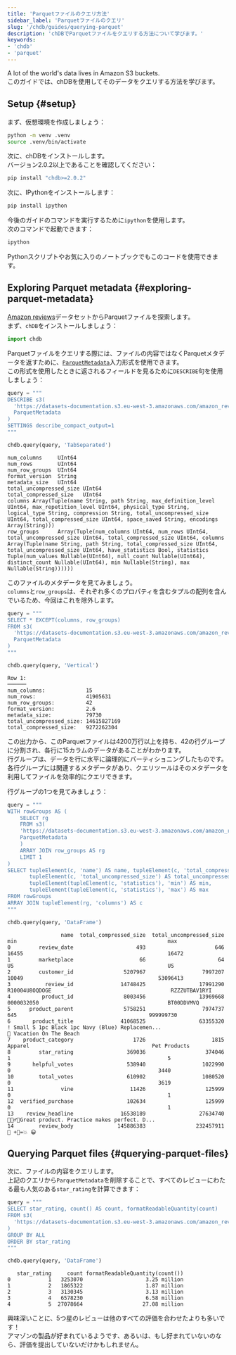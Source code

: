 ```yaml
---
title: 'Parquetファイルのクエリ方法'
sidebar_label: 'Parquetファイルのクエリ'
slug: '/chdb/guides/querying-parquet'
description: 'chDBでParquetファイルをクエリする方法について学びます。'
keywords:
- 'chdb'
- 'parquet'
---
```




A lot of the world's data lives in Amazon S3 buckets.  
このガイドでは、chDBを使用してそのデータをクエリする方法を学びます。

## Setup {#setup}

まず、仮想環境を作成しましょう：

```bash
python -m venv .venv
source .venv/bin/activate
```

次に、chDBをインストールします。  
バージョン2.0.2以上であることを確認してください：

```bash
pip install "chdb>=2.0.2"
```

次に、IPythonをインストールします：

```bash
pip install ipython
```

今後のガイドのコマンドを実行するために`ipython`を使用します。  
次のコマンドで起動できます：

```bash
ipython
```

Pythonスクリプトやお気に入りのノートブックでもこのコードを使用できます。

## Exploring Parquet metadata {#exploring-parquet-metadata}

[Amazon reviews](/getting-started/example-datasets/amazon-reviews)データセットからParquetファイルを探索します。  
まず、`chDB`をインストールしましょう：

```python
import chdb
```

Parquetファイルをクエリする際には、ファイルの内容ではなくParquetメタデータを返すために、[`ParquetMetadata`](/interfaces/formats/ParquetMetadata)入力形式を使用できます。  
この形式を使用したときに返されるフィールドを見るために`DESCRIBE`句を使用しましょう：

```python
query = """
DESCRIBE s3(
  'https://datasets-documentation.s3.eu-west-3.amazonaws.com/amazon_reviews/amazon_reviews_2015.snappy.parquet', 
  ParquetMetadata
)
SETTINGS describe_compact_output=1
"""

chdb.query(query, 'TabSeparated')
```

```text
num_columns     UInt64
num_rows        UInt64
num_row_groups  UInt64
format_version  String
metadata_size   UInt64
total_uncompressed_size UInt64
total_compressed_size   UInt64
columns Array(Tuple(name String, path String, max_definition_level UInt64, max_repetition_level UInt64, physical_type String, logical_type String, compression String, total_uncompressed_size UInt64, total_compressed_size UInt64, space_saved String, encodings Array(String)))
row_groups      Array(Tuple(num_columns UInt64, num_rows UInt64, total_uncompressed_size UInt64, total_compressed_size UInt64, columns Array(Tuple(name String, path String, total_compressed_size UInt64, total_uncompressed_size UInt64, have_statistics Bool, statistics Tuple(num_values Nullable(UInt64), null_count Nullable(UInt64), distinct_count Nullable(UInt64), min Nullable(String), max Nullable(String))))))
```

このファイルのメタデータを見てみましょう。  
`columns`と`row_groups`は、それぞれ多くのプロパティを含むタプルの配列を含んでいるため、今回はこれを除外します。

```python
query = """
SELECT * EXCEPT(columns, row_groups)
FROM s3(
  'https://datasets-documentation.s3.eu-west-3.amazonaws.com/amazon_reviews/amazon_reviews_2015.snappy.parquet', 
  ParquetMetadata
)
"""

chdb.query(query, 'Vertical')
```

```text
Row 1:
──────
num_columns:             15
num_rows:                41905631
num_row_groups:          42
format_version:          2.6
metadata_size:           79730
total_uncompressed_size: 14615827169
total_compressed_size:   9272262304
```

この出力から、このParquetファイルは4200万行以上を持ち、42の行グループに分割され、各行に15カラムのデータがあることがわかります。  
行グループは、データを行に水平に論理的にパーティショニングしたものです。  
各行グループには関連するメタデータがあり、クエリツールはそのメタデータを利用してファイルを効率的にクエリできます。

行グループの1つを見てみましょう：

```python
query = """
WITH rowGroups AS (
    SELECT rg
    FROM s3(
    'https://datasets-documentation.s3.eu-west-3.amazonaws.com/amazon_reviews/amazon_reviews_2015.snappy.parquet',
    ParquetMetadata
    )
    ARRAY JOIN row_groups AS rg
    LIMIT 1
)
SELECT tupleElement(c, 'name') AS name, tupleElement(c, 'total_compressed_size') AS total_compressed_size, 
       tupleElement(c, 'total_uncompressed_size') AS total_uncompressed_size,
       tupleElement(tupleElement(c, 'statistics'), 'min') AS min,
       tupleElement(tupleElement(c, 'statistics'), 'max') AS max
FROM rowGroups
ARRAY JOIN tupleElement(rg, 'columns') AS c
"""

chdb.query(query, 'DataFrame')
```

```text
                 name  total_compressed_size  total_uncompressed_size                                                min                                                max
0         review_date                    493                      646                                              16455                                              16472
1         marketplace                     66                       64                                                 US                                                 US
2         customer_id                5207967                  7997207                                              10049                                           53096413
3           review_id               14748425                 17991290                                     R10004U8OQDOGE                                      RZZZUTBAV1RYI
4          product_id                8003456                 13969668                                         0000032050                                         BT00DDVMVQ
5      product_parent                5758251                  7974737                                                645                                          999999730
6       product_title               41068525                 63355320  ! Small S 1pc Black 1pc Navy (Blue) Replacemen...                            🌴 Vacation On The Beach
7    product_category                   1726                     1815                                            Apparel                                       Pet Products
8         star_rating                 369036                   374046                                                  1                                                  5
9       helpful_votes                 538940                  1022990                                                  0                                               3440
10        total_votes                 610902                  1080520                                                  0                                               3619
11               vine                  11426                   125999                                                  0                                                  1
12  verified_purchase                 102634                   125999                                                  0                                                  1
13    review_headline               16538189                 27634740                                                     🤹🏽‍♂️🎤Great product. Practice makes perfect. D...
14        review_body              145886383                232457911                                                                                              🚅 +🐧=💥 😀
```

## Querying Parquet files {#querying-parquet-files}

次に、ファイルの内容をクエリします。  
上記のクエリから`ParquetMetadata`を削除することで、すべてのレビューにわたる最も人気のある`star_rating`を計算できます：

```python
query = """
SELECT star_rating, count() AS count, formatReadableQuantity(count)
FROM s3(
  'https://datasets-documentation.s3.eu-west-3.amazonaws.com/amazon_reviews/amazon_reviews_2015.snappy.parquet'
)
GROUP BY ALL
ORDER BY star_rating
"""

chdb.query(query, 'DataFrame')
```

```text
   star_rating     count formatReadableQuantity(count())
0            1   3253070                    3.25 million
1            2   1865322                    1.87 million
2            3   3130345                    3.13 million
3            4   6578230                    6.58 million
4            5  27078664                   27.08 million
```

興味深いことに、5つ星のレビューは他のすべての評価を合わせたよりも多いです！  
アマゾンの製品が好まれているようです、あるいは、もし好まれていないのなら、評価を提出していないだけかもしれません。
